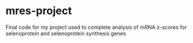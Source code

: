 # mres-project
Final code for my project used to complete analysis of mRNA z-scores for selenoprotein and selenoprotein synthesis genes


